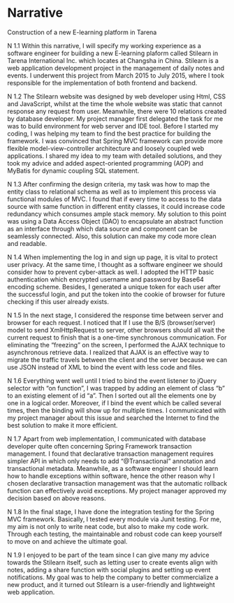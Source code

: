 # Narrative

Construction of a new E-learning platform in Tarena

N 1.1 Within this narrative, I will specify my working experience as a software engineer for building a new E-learning plaform called Stilearn in Tarena International Inc. which locates at Changsha in China. Stilearn is a web application development project in the management of daily notes and events. I underwent this project from March 2015 to July 2015, where I took responsible for the implementation of both frontend and backend.

N 1.2 The Stilearn website was designed by web developer using Html, CSS and JavaScript, whilst at the time the whole website was static that cannot response any request from user. Meanwhile, there were 10 relations created by database developer. My project manager first delegated the task for me was to build environment for web server and IDE tool. Before I started my coding, I was helping my team to find the best practice for building the framework. I was convinced that Spring MVC framework can provide more flexible model-view-controller architecture and loosely coupled web applications. I shared my idea to my team with detailed solutions, and they took my advice and added aspect-oriented programming (AOP) and MyBatis for dynamic coupling SQL statement.

N 1.3 After confirming the design criteria, my task was how to map the entity class to relational schema as well as to implement this process via functional modules of MVC. I found that if every time to access to the data source with same function in different entity classes, it could increase code redundancy which consumes ample stack memory. My solution to this point was using a Data Access Object (DAO) to encapsulate an abstract function as an interface through which data source and component can be seamlessly connected. Also, this solution can make my code more clean and readable.

N 1.4 When implementing the log in and sign up page, it is vital to protect user privacy. At the same time, I thought as a software engineer we should consider how to prevent cyber-attack as well. I adopted the HTTP basic authentication which encrypted username and password by Base64 encoding scheme. Besides, I generated a unique token for each user after the successful login, and put the token into the cookie of browser for future checking if this user already exists. 

N 1.5 In the next stage, I considered the response time between server and browser for each request. I noticed that If I use the B/S (browser/server) model to send XmlHttpRequest to server, other browsers should all wait the current request to finish that is a one-time synchronous communication. For eliminating the “freezing” on the screen, I performed the AJAX technique to asynchronous retrieve data. I realized that AJAX is an effective way to migrate the traffic travels between the client and the server because we can use JSON instead of XML to bind the event with less code and files.

N 1.6 Everything went well until I tried to bind the event listener to jQuery selector with “on function”, I was trapped by adding an element of class “b” to an existing element of id “a”. Then I sorted out all the elements one by one in a logical order. Moreover, if I bind the event which be called several times, then the binding will show up for multiple times.  I communicated with my project manager about this issue and searched the Internet to find the best solution to make it more efficient.

N 1.7 Apart from web implementation, I communicated with database developer quite often concerning Spring Framework transaction management. I found that declarative transaction management requires simpler API in which only needs to add “@Transactional” annotation and transactional metadata. Meanwhile, as a software engineer I should learn how to handle exceptions within software, hence the other reason why I chosen declarative transaction management was that the automatic rollback function can effectively avoid exceptions. My project manager approved my decision based on above reasons.

N 1.8 In the final stage, I have done the integration testing for the Spring MVC framework. Basically, I tested every module via Junit testing. For me, my aim is not only to write neat code, but also to make my code work. Through each testing, the maintainable and robust code can keep yourself to move on and achieve the ultimate goal.

N 1.9 I enjoyed to be part of the team since I can give many my advice towards the Stilearn itself, such as letting user to create events align with notes, adding a share function with social plugins and setting up event notifications. My goal was to help the company to better commercialize a new product, and it turned out Stilearn is a user-friendly and lightweight web application.


